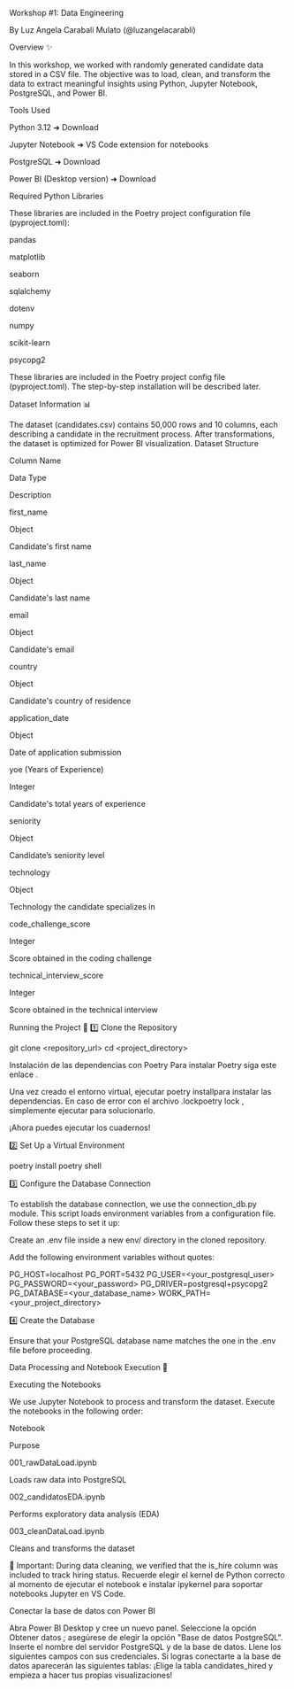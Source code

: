 Workshop #1: Data Engineering

By Luz Angela Carabali Mulato (@luzangelacarabli)

Overview ✨

In this workshop, we worked with randomly generated candidate data stored in a CSV file. The objective was to load, clean, and transform the data to extract meaningful insights using Python, Jupyter Notebook, PostgreSQL, and Power BI.

Tools Used

Python 3.12 ➜ Download

Jupyter Notebook ➜ VS Code extension for notebooks

PostgreSQL ➜ Download

Power BI (Desktop version) ➜ Download

Required Python Libraries

These libraries are included in the Poetry project configuration file (pyproject.toml):

pandas

matplotlib

seaborn

sqlalchemy

dotenv

numpy

scikit-learn

psycopg2

These libraries are included in the Poetry project config file (pyproject.toml). The step-by-step installation will be described later.

Dataset Information 📊

The dataset (candidates.csv) contains 50,000 rows and 10 columns, each describing a candidate in the recruitment process. After transformations, the dataset is optimized for Power BI visualization.
Dataset Structure

Column Name

Data Type

Description

first_name

Object

Candidate's first name

last_name

Object

Candidate's last name

email

Object

Candidate's email

country

Object

Candidate's country of residence

application_date

Object

Date of application submission

yoe (Years of Experience)

Integer

Candidate's total years of experience

seniority

Object

Candidate’s seniority level

technology

Object

Technology the candidate specializes in

code_challenge_score

Integer

Score obtained in the coding challenge

technical_interview_score

Integer

Score obtained in the technical interview


Running the Project 🚀
1️⃣ Clone the Repository

git clone <repository_url>
cd <project_directory>

Instalación de las dependencias con Poetry
Para instalar Poetry siga este enlace .


Una vez creado el entorno virtual, ejecutar poetry installpara instalar las dependencias. En caso de error con el archivo .lockpoetry lock , simplemente ejecutar para solucionarlo.

¡Ahora puedes ejecutar los cuadernos!

2️⃣ Set Up a Virtual Environment

poetry install
poetry shell

3️⃣ Configure the Database Connection

To establish the database connection, we use the connection_db.py module. This script loads environment variables from a configuration file. Follow these steps to set it up:

Create an .env file inside a new env/ directory in the cloned repository.

Add the following environment variables without quotes:

PG_HOST=localhost
PG_PORT=5432
PG_USER=<your_postgresql_user>
PG_PASSWORD=<your_password>
PG_DRIVER=postgresql+psycopg2
PG_DATABASE=<your_database_name>
WORK_PATH=<your_project_directory>

4️⃣ Create the Database

Ensure that your PostgreSQL database name matches the one in the .env file before proceeding.

Data Processing and Notebook Execution 📝

Executing the Notebooks

We use Jupyter Notebook to process and transform the dataset. Execute the notebooks in the following order:

Notebook

Purpose

001_rawDataLoad.ipynb

Loads raw data into PostgreSQL

002_candidatosEDA.ipynb

Performs exploratory data analysis (EDA)

003_cleanDataLoad.ipynb

Cleans and transforms the dataset

📌 Important: During data cleaning, we verified that the is_hire column was included to track hiring status.
Recuerde elegir el kernel de Python correcto al momento de ejecutar el notebook e instalar ipykernel para soportar notebooks Jupyter en VS Code.

Conectar la base de datos con Power BI

Abra Power BI Desktop y cree un nuevo panel. Seleccione la opción Obtener datos ; asegúrese de elegir la opción "Base de datos PostgreSQL".
Inserte el nombre del servidor PostgreSQL y de la base de datos.
Llene los siguientes campos con sus credenciales.
Si logras conectarte a la base de datos aparecerán las siguientes tablas:
¡Elige la tabla candidates_hired y empieza a hacer tus propias visualizaciones!
